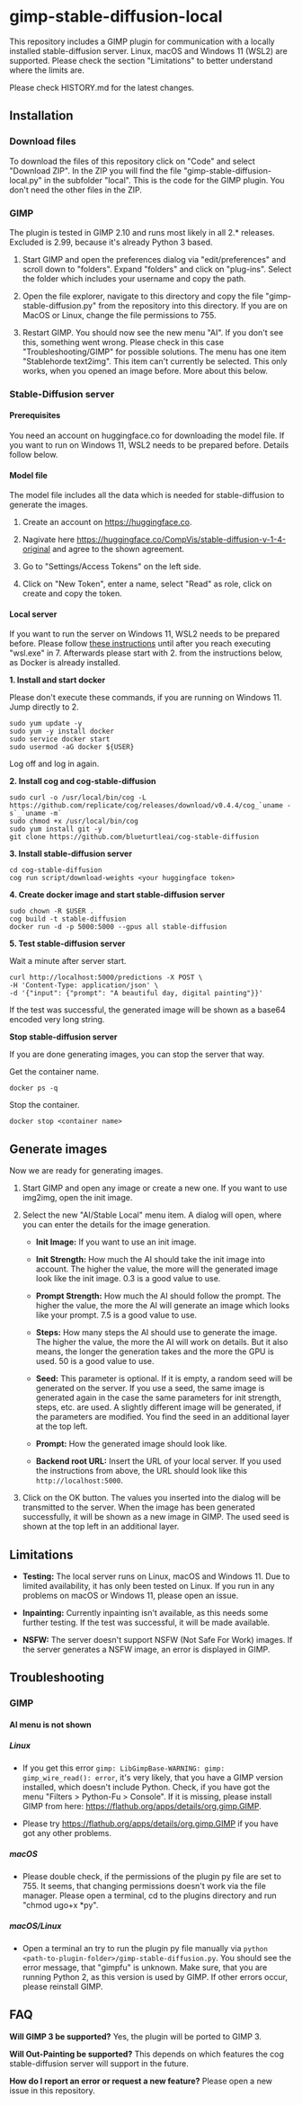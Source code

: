 # gimp-stable-diffusion-local

This repository includes a GIMP plugin for communication with a locally installed stable-diffusion server. Linux, macOS and Windows 11 (WSL2) are supported. Please check the section "Limitations" to better understand where the limits are.

Please check HISTORY.md for the latest changes. 

## Installation
### Download files

To download the files of this repository click on "Code" and select "Download ZIP". In the ZIP you will find the file "gimp-stable-diffusion-local.py" in the subfolder "local". This is the code for the GIMP plugin. You don't need the other files in the ZIP.

### GIMP

The plugin is tested in GIMP 2.10 and runs most likely in all 2.* releases. Excluded is 2.99, because it's already Python 3 based.

1. Start GIMP and open the preferences dialog via "edit/preferences" and scroll down to "folders". Expand "folders" and click on "plug-ins". Select the folder which includes your username and copy the path. 

2. Open the file explorer, navigate to this directory and copy the file "gimp-stable-diffusion.py" from the repository into this directory. If you are on MacOS or Linux, change the file permissions to 755.

3. Restart GIMP. You should now see the new menu "AI". If you don't see this, something went wrong. Please check in this case "Troubleshooting/GIMP" for possible solutions. The menu has one item "Stablehorde text2img". This item can't currently be selected. This only works, when you opened an image before. More about this below.

### Stable-Diffusion server
#### Prerequisites
You need an account on huggingface.co for downloading the model file. If you want to run on Windows 11, WSL2 needs to be prepared before. Details follow below. 

#### Model file
The model file includes all the data which is needed for stable-diffusion to generate the images.
1. Create an account on https://huggingface.co. 

2. Nagivate here https://huggingface.co/CompVis/stable-diffusion-v-1-4-original and agree to the shown agreement. 

3. Go to "Settings/Access Tokens" on the left side.

4. Click on "New Token", enter a name, select "Read" as role, click on create and copy the token.

#### Local server
If you want to run the server on Windows 11, WSL2 needs to be prepared before. Please follow [these instructions](https://github.com/blueturtleai/cog/blob/main/docs/wsl2/wsl2.md) until after you reach executing "wsl.exe" in 7. Afterwards please start with 2. from the instructions below, as Docker is already installed.

**1. Install and start docker**

Please don't execute these commands, if you are running on Windows 11. Jump directly to 2.

```
sudo yum update -y
sudo yum -y install docker
sudo service docker start
sudo usermod -aG docker ${USER}
```
  Log off and log in again.

**2. Install cog and cog-stable-diffusion**
```
sudo curl -o /usr/local/bin/cog -L https://github.com/replicate/cog/releases/download/v0.4.4/cog_`uname -s`_`uname -m`
sudo chmod +x /usr/local/bin/cog
sudo yum install git -y
git clone https://github.com/blueturtleai/cog-stable-diffusion
```

**3. Install stable-diffusion server**
```
cd cog-stable-diffusion
cog run script/download-weights <your huggingface token>
```

**4. Create docker image and start stable-diffusion server**
```
sudo chown -R $USER .
cog build -t stable-diffusion
docker run -d -p 5000:5000 --gpus all stable-diffusion
```

**5. Test stable-diffusion server**

Wait a minute after server start.
```
curl http://localhost:5000/predictions -X POST \
-H 'Content-Type: application/json' \
-d '{"input": {"prompt": "A beautiful day, digital painting"}}'
```
If the test was successful, the generated image will be shown as a base64 encoded very long string.

**Stop stable-diffusion server**

If you are done generating images, you can stop the server that way.

Get the container name.
```
docker ps -q
```
Stop the container.
```
docker stop <container name>
```

## Generate images
Now we are ready for generating images.

1. Start GIMP and open any image or create a new one. If you want to use img2img, open the init image.

2. Select the new "AI/Stable Local" menu item. A dialog will open, where you can enter the details for the image generation.

   - **Init Image:** If you want to use an init image.

   - **Init Strength:** How much the AI should take the init image into account. The higher the value, the more will the generated image look like the init image. 0.3 is a good value to use.
   
   - **Prompt Strength:** How much the AI should follow the prompt. The higher the value, the more the AI will generate an image which looks like your prompt. 7.5 is a good value to use.

   - **Steps:** How many steps the AI should use to generate the image. The higher the value, the more the AI will work on details. But it also means, the longer the generation takes and the more the GPU is used. 50 is a good value to use.

   - **Seed:** This parameter is optional. If it is empty, a random seed will be generated on the server. If you use a seed, the same image is generated again in the case the same parameters for init strength, steps, etc. are used. A slightly different image will be generated, if the parameters are modified. You find the seed in an additional layer at the top left. 

   - **Prompt:** How the generated image should look like.

   - **Backend root URL:** Insert the URL of your local server. If you used the instructions from above, the URL should look like this ```http://localhost:5000```.

3. Click on the OK button. The values you inserted into the dialog will be transmitted to the server. When the image has been generated successfully, it will be shown as a new image in GIMP. The used seed is shown at the top left in an additional layer.

## Limitations
   - **Testing:** The local server runs on Linux, macOS and Windows 11. Due to limited availability, it has only been tested on Linux. If you run in any problems on macOS or Windows 11, please open an issue.

   - **Inpainting:** Currently inpainting isn't available, as this needs some further testing. If the test was successful, it will be made available.

   - **NSFW:** The server doesn't support NSFW (Not Safe For Work) images. If the server generates a NSFW image, an error is displayed in GIMP.

## Troubleshooting
### GIMP
#### AI menu is not shown
##### Linux
   - If you get this error ```gimp: LibGimpBase-WARNING: gimp: gimp_wire_read(): error```, it's very likely, that you have a GIMP version installed, which doesn't include Python. Check, if you have got the menu "Filters > Python-Fu > Console". If it is missing, please install GIMP from here: https://flathub.org/apps/details/org.gimp.GIMP.
  
  - Please try https://flathub.org/apps/details/org.gimp.GIMP if you have got any other problems.

##### macOS
   - Please double check, if the permissions of the plugin py file are set to 755. It seems, that changing permissions doesn't work via the file manager. Please open a terminal, cd to the plugins directory and run "chmod ugo+x *py".
   
##### macOS/Linux
   - Open a terminal an try to run the plugin py file manually via ```python <path-to-plugin-folder>/gimp-stable-diffusion.py```. You should see the error message, that "gimpfu" is unknown. Make sure, that you are running Python 2, as this version is used by GIMP. If other errors occur, please reinstall GIMP.

## FAQ

**Will GIMP 3 be supported?** Yes, the plugin will be ported to GIMP 3.

**Will Out-Painting be supported?** This depends on which features the cog stable-diffusion server will support in the future.

**How do I report an error or request a new feature?** Please open a new issue in this repository.


